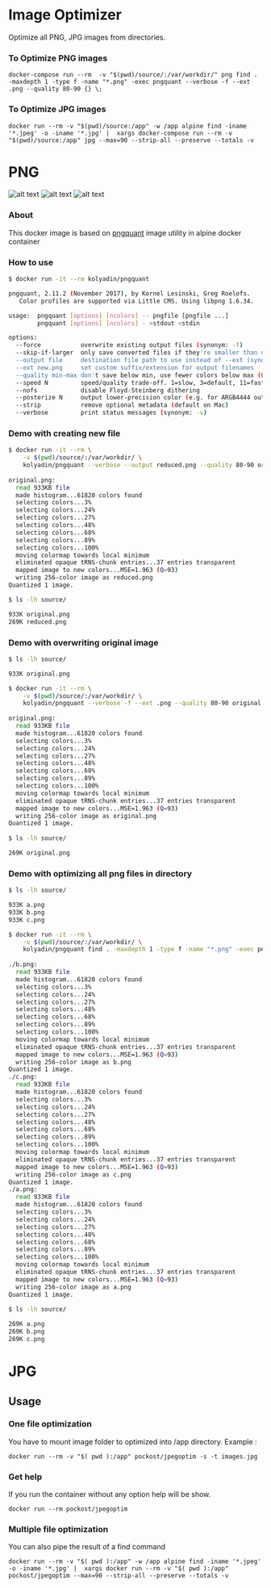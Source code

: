 # Image Optimizer

Optimize all PNG, JPG images from directories.

### To Optimize PNG images 
```
docker-compose run --rm  -v "$(pwd)/source/:/var/workdir/" png find . -maxdepth 1 -type f -name "*.png" -exec pngquant --verbose -f --ext .png --quality 80-90 {} \;
```

### To Optimize JPG images
```
docker run --rm -v "$(pwd)/source:/app" -w /app alpine find -iname '*.jpeg' -o -iname '*.jpg' |  xargs docker-compose run --rm -v "$(pwd)/source:/app" jpg --max=90 --strip-all --preserve --totals -v
```

# PNG




![alt text](https://img.shields.io/docker/automated/kolyadin/pngquant.svg)
![alt text](https://img.shields.io/docker/build/kolyadin/pngquant.svg)
![alt text](https://img.shields.io/docker/pulls/kolyadin/pngquant.svg)

### About

This docker image is based on [pngquant](https://pngquant.org/) image utility in alpine docker container

### How to use

```bash
$ docker run -it --rm kolyadin/pngquant

pngquant, 2.11.2 (November 2017), by Kornel Lesinski, Greg Roelofs.
   Color profiles are supported via Little CMS. Using libpng 1.6.34.

usage:  pngquant [options] [ncolors] -- pngfile [pngfile ...]
        pngquant [options] [ncolors] - >stdout <stdin

options:
  --force           overwrite existing output files (synonym: -f)
  --skip-if-larger  only save converted files if they're smaller than original
  --output file     destination file path to use instead of --ext (synonym: -o)
  --ext new.png     set custom suffix/extension for output filenames
  --quality min-max don't save below min, use fewer colors below max (0-100)
  --speed N         speed/quality trade-off. 1=slow, 3=default, 11=fast & rough
  --nofs            disable Floyd-Steinberg dithering
  --posterize N     output lower-precision color (e.g. for ARGB4444 output)
  --strip           remove optional metadata (default on Mac)
  --verbose         print status messages (synonym: -v)
```

### Demo with creating new file

```bash
$ docker run -it --rm \
    -v $(pwd)/source/:/var/workdir/ \
    kolyadin/pngquant --verbose --output reduced.png --quality 80-90 original.png
    
original.png:
  read 933KB file
  made histogram...61820 colors found
  selecting colors...3%
  selecting colors...24%
  selecting colors...27%
  selecting colors...48%
  selecting colors...68%
  selecting colors...89%
  selecting colors...100%
  moving colormap towards local minimum
  eliminated opaque tRNS-chunk entries...37 entries transparent
  mapped image to new colors...MSE=1.963 (Q=93)
  writing 256-color image as reduced.png
Quantized 1 image.

$ ls -lh source/

933K original.png
269K reduced.png
```

### Demo with overwriting original image

```bash
$ ls -lh source/

933K original.png

$ docker run -it --rm \
    -v $(pwd)/source/:/var/workdir/ \
    kolyadin/pngquant --verbose -f --ext .png --quality 80-90 original.png
    
original.png:
  read 933KB file
  made histogram...61820 colors found
  selecting colors...3%
  selecting colors...24%
  selecting colors...27%
  selecting colors...48%
  selecting colors...68%
  selecting colors...89%
  selecting colors...100%
  moving colormap towards local minimum
  eliminated opaque tRNS-chunk entries...37 entries transparent
  mapped image to new colors...MSE=1.963 (Q=93)
  writing 256-color image as original.png
Quantized 1 image.
    
$ ls -lh source/

269K original.png
```


### Demo with optimizing all png files in directory

```bash
$ ls -lh source/

933K a.png
933K b.png
933K c.png

$ docker run -it --rm \
    -v $(pwd)/source/:/var/workdir/ \
    kolyadin/pngquant find . -maxdepth 1 -type f -name "*.png" -exec pngquant --verbose -f --ext .png --quality 80-90 {} \;
    
./b.png:
  read 933KB file
  made histogram...61820 colors found
  selecting colors...3%
  selecting colors...24%
  selecting colors...27%
  selecting colors...48%
  selecting colors...68%
  selecting colors...89%
  selecting colors...100%
  moving colormap towards local minimum
  eliminated opaque tRNS-chunk entries...37 entries transparent
  mapped image to new colors...MSE=1.963 (Q=93)
  writing 256-color image as b.png
Quantized 1 image.
./c.png:
  read 933KB file
  made histogram...61820 colors found
  selecting colors...3%
  selecting colors...24%
  selecting colors...27%
  selecting colors...48%
  selecting colors...68%
  selecting colors...89%
  selecting colors...100%
  moving colormap towards local minimum
  eliminated opaque tRNS-chunk entries...37 entries transparent
  mapped image to new colors...MSE=1.963 (Q=93)
  writing 256-color image as c.png
Quantized 1 image.
./a.png:
  read 933KB file
  made histogram...61820 colors found
  selecting colors...3%
  selecting colors...24%
  selecting colors...27%
  selecting colors...48%
  selecting colors...68%
  selecting colors...89%
  selecting colors...100%
  moving colormap towards local minimum
  eliminated opaque tRNS-chunk entries...37 entries transparent
  mapped image to new colors...MSE=1.963 (Q=93)
  writing 256-color image as a.png
Quantized 1 image.
    
$ ls -lh source/

269K a.png
269K b.png
269K c.png
```


# JPG



## Usage

### One file optimization
You have to mount image folder to optimized into /app directory. Example :

```
docker run --rm -v "$( pwd ):/app" pockost/jpegoptim -s -t images.jpg
```

### Get help

If you run the container without any option help will be show.

```
docker run --rm pockost/jpegoptim
```

### Multiple file optimization

You can also pipe the result of a find command

```
docker run --rm -v "$( pwd ):/app" -w /app alpine find -iname '*.jpeg' -o -iname '*.jpg' |  xargs docker run --rm -v "$( pwd ):/app" pockost/jpegoptim --max=90 --strip-all --preserve --totals -v
```
